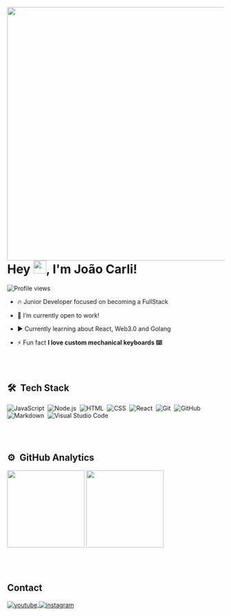 <img align="right" height="590em" src="https://raw.githubusercontent.com/gist/jaocarli/bdfdb2c47ff70a90a4d7dae85a3fc87b/raw/8754b24d61f636f0d1a3352ee9c332c7dd87c961/githubcard.svg"/>
<h1 align="left">Hey <img src="https://raw.githubusercontent.com/kaueMarques/kaueMarques/master/hi.gif" height="30px">, I'm João Carli!</h1>
<p align="left"> <img src="https://komarev.com/ghpvc/?username=jaocarli&color=blueviolet" alt="Profile views" /> </p>

- 🔥 Junior Developer focused on becoming a FullStack

- 🔭 I’m currently open to work!

- ▶️ Currently learning about React, Web3.0 and Golang

- ⚡ Fun fact **I love custom mechanical keyboards ⌨️**

<br><br>

## 🛠 &nbsp;Tech Stack

![JavaScript](https://img.shields.io/badge/-JavaScript-05122A?style=flat&logo=javascript)&nbsp;
![Node.js](https://img.shields.io/badge/-Node.js-05122A?style=flat&logo=node.js)&nbsp;
![HTML](https://img.shields.io/badge/-HTML-05122A?style=flat&logo=HTML5)&nbsp;
![CSS](https://img.shields.io/badge/-CSS-05122A?style=flat&logo=CSS3&logoColor=1572B6)&nbsp;
![React](https://img.shields.io/badge/-React-05122A?style=flat&logo=react)&nbsp;
![Git](https://img.shields.io/badge/-Git-05122A?style=flat&logo=git)&nbsp;
![GitHub](https://img.shields.io/badge/-GitHub-05122A?style=flat&logo=github)&nbsp;
![Markdown](https://img.shields.io/badge/-Markdown-05122A?style=flat&logo=markdown)&nbsp;
![Visual Studio Code](https://img.shields.io/badge/-Visual%20Studio%20Code-05122A?style=flat&logo=visual-studio-code&logoColor=007ACC)&nbsp;

<br><br>

## ⚙️ &nbsp;GitHub Analytics

<p align="left">
<img height="180em" src="https://github-readme-stats-eight-theta.vercel.app/api?username=jaocarli&show_icons=true&theme=dracula&include_all_commits=true&count_private=true"/>

  <img height="180em" src="https://github-readme-stats-eight-theta.vercel.app/api/top-langs/?username=jaocarli&layout=compact&langs_count=8&theme=dracula"/>
</p>

<br><br>

## Contact

<p align="left">
<a href="https://www.linkedin.com/in/joao-carli/" target="_blank">
 <img align="center" src="https://img.shields.io/badge/-joaocarli-05122A?style=flat&logo=linkedin" alt="youtube"/>
</a>
<a href="https://www.instagram.com/jaodotjs/" target="_blank">
 <img align="center" src="https://img.shields.io/badge/-joaocarli-05122A?style=flat&logo=instagram" alt="instagram"/>
</a>
</p>

